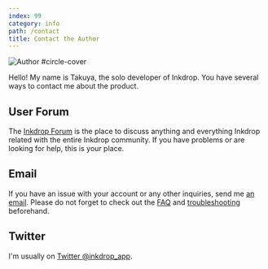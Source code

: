 ```yaml
---
index: 99
category: info
path: /contact
title: Contact the Author
---
```


![Author #circle-cover](/images/author.jpg)

Hello! My name is Takuya, the solo developer of Inkdrop.
You have several ways to contact me about the product.

## User Forum

The [Inkdrop Forum](https://forum.inkdrop.app/) is the
place to discuss anything and everything Inkdrop related with the
entire Inkdrop community. If you have problems or are looking for
help, this is your place.

## Email

If you have an issue with your account or any other inquiries, send me [an email](mailto:contact@inkdrop.app).
Please do not forget to check out the [FAQ](/faq) and [troubleshooting](/manual/troubleshooting) beforehand.

## Twitter

I'm usually on [Twitter @inkdrop\_app](https://twitter.com/inkdrop_app).
